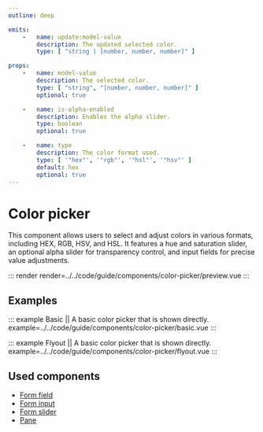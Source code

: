 ```yaml
---
outline: deep

emits:
    -   name: update:model-value
        description: The updated selected color.
        type: [ "string | [number, number, number]" ]

props:
    -   name: model-value
        description: The selected color.
        type: [ "string", "[number, number, number]" ]
        optional: true

    -   name: is-alpha-enabled
        description: Enables the alpha slider.
        type: boolean
        optional: true

    -   name: type
        description: The color format used.
        type: [ '"hex"', '"rgb"', '"hsl"', '"hsv"' ]
        default: hex
        optional: true
---
```


# Color picker

This component allows users to select and adjust colors in various formats, including HEX, RGB, HSV, and HSL. It features a hue and saturation slider, an optional alpha slider for transparency control, and input fields for precise value adjustments.

::: render
render=../../code/guide/components/color-picker/preview.vue
:::

<FrontmatterDocs/>

## Examples

::: example Basic || A basic color picker that is shown directly.
example=../../code/guide/components/color-picker/basic.vue
:::

::: example Flyout || A basic color picker that is shown directly.
example=../../code/guide/components/color-picker/flyout.vue
:::

## Used components

- [Form field](./form/field)
- [Form input](./form/input)
- [Form slider](./form/slider)
- [Pane](../pane/base)
